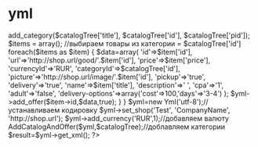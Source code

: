 # yml

<?
  $catalogTree=array(
  );
  
  function AddCatalogAndOffer($yml,$catalogTree=array())
  {
    $yml->add_category($catalogTree['title'], $catalogTree['id'], $catalogTree['pid']);
    $items = array(); //выбираем товары из категории = $catalogTree['id']
    foreach($items as $item)
    {
      $data=array(
                  'id'=>$item['id'],                                                                       
                  'url'=>'http://shop.url/good/'.$item['id'],
                  'price'=>$item['price'],
                  'currencyId'=>'RUR',
                  'categoryId'=>$catalogTree['id'],
                  'picture'=>'http://shop.url/image/'.$item['id'],
                  'pickup'=>'true',
                  'delivery'=>'true',                
                  'name'=>$item['title'],
                  'description'=>'&nbsp;',
                  'cpa'=>'1',
                  'adult'=>'false',
                  'delivery-options'=>array('cost'=>100,'days'=>'3-4')
                );
     $yml->add_offer($item->id,$data,true);
   }
  }
  
  $yml=new Yml('utf-8');//устанавливаем кодировку
  $yml->set_shop('Test', 'CompanyName', 'http://shop.url');
  $yml->add_currency('RUR',1);//добавляем валюту
  AddCatalogAndOffer($yml,$catalogTree);//доблавляем  категории
  $result=$yml->get_xml();
?>
